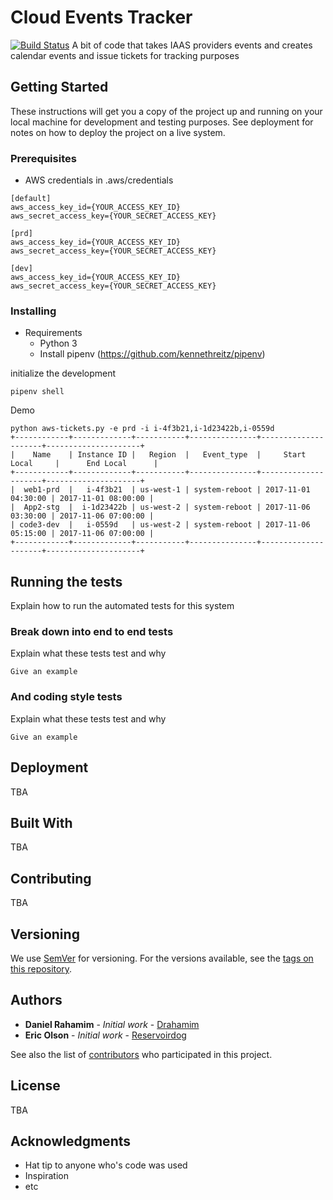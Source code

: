 # Cloud Events Tracker
[![Build Status](https://travis-ci.org/V6-Networks/cloud_events_tracker.svg?branch=master)](https://travis-ci.org/V6-Networks/cloud_events_tracker)
A bit of code that takes IAAS providers events and creates calendar events and issue tickets for tracking purposes

## Getting Started

These instructions will get you a copy of the project up and running on your local machine for development and testing purposes. See deployment for notes on how to deploy the project on a live system.

### Prerequisites

* AWS credentials in .aws/credentials
```
[default]
aws_access_key_id={YOUR_ACCESS_KEY_ID}
aws_secret_access_key={YOUR_SECRET_ACCESS_KEY}

[prd]
aws_access_key_id={YOUR_ACCESS_KEY_ID}
aws_secret_access_key={YOUR_SECRET_ACCESS_KEY}

[dev]
aws_access_key_id={YOUR_ACCESS_KEY_ID}
aws_secret_access_key={YOUR_SECRET_ACCESS_KEY}
```

### Installing

* Requirements
  * Python 3
  * Install pipenv (https://github.com/kennethreitz/pipenv)

initialize the development

```
pipenv shell 
```

Demo
```
python aws-tickets.py -e prd -i i-4f3b21,i-1d23422b,i-0559d
+------------+-------------+-----------+---------------+---------------------+---------------------+
|    Name    | Instance ID |   Region  |   Event_type  |     Start Local     |      End Local      |
+------------+-------------+-----------+---------------+---------------------+---------------------+
|  web1-prd  |   i-4f3b21  | us-west-1 | system-reboot | 2017-11-01 04:30:00 | 2017-11-01 08:00:00 |
|  App2-stg  |  i-1d23422b | us-west-2 | system-reboot | 2017-11-06 03:30:00 | 2017-11-06 07:00:00 |
| code3-dev  |   i-0559d   | us-west-2 | system-reboot | 2017-11-06 05:15:00 | 2017-11-06 07:00:00 |
+------------+-------------+-----------+---------------+---------------------+---------------------+
```



## Running the tests

Explain how to run the automated tests for this system

### Break down into end to end tests

Explain what these tests test and why

```
Give an example
```

### And coding style tests

Explain what these tests test and why

```
Give an example
```

## Deployment

TBA

## Built With

TBA

## Contributing

TBA

## Versioning

We use [SemVer](http://semver.org/) for versioning. For the versions available, see the [tags on this repository](https://github.com/V6-Networks/cloud_events_tracker/tags). 

## Authors

* **Daniel Rahamim** - *Initial work* - [Drahamim](https://github.com/drahamim)
* **Eric Olson** - *Initial work* - [Reservoirdog](https://github.com/reservoirdog)

See also the list of [contributors](https://github.com/V6-Networks/cloud_events_tracker/contributors) who participated in this project.

## License

TBA

## Acknowledgments

* Hat tip to anyone who's code was used
* Inspiration
* etc
